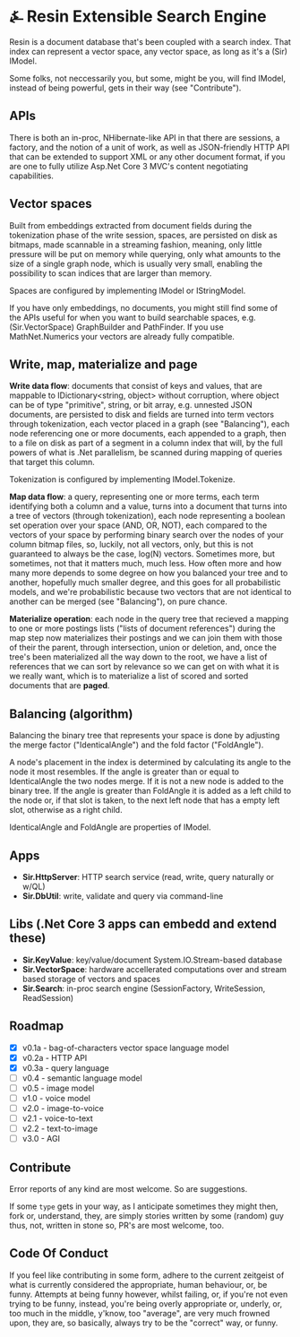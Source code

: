 # &#9084; Resin Extensible Search Engine

Resin is a document database that's been coupled with a search index. That index can represent a vector space, any vector space, as long as it's a (Sir) IModel. 

Some folks, not neccessarily you, but some, might be you, will find IModel, instead of being powerful, gets in their way (see "Contribute").

## APIs

There is both an in-proc, NHibernate-like API in that there are sessions, a factory, and the notion of a unit of work, as well as JSON-friendly HTTP API that can be extended to support XML or any other document format, if you are one to fully utilize Asp.Net Core 3 MVC's content negotiating capabilities.

## Vector spaces

Built from embeddings extracted from document fields during the tokenization phase of the write session, spaces, are
persisted on disk as bitmaps, made scannable in a streaming fashion, meaning, only little pressure will be put on memory while querying, only what amounts to the size of a single graph node, which is usually very small, enabling the possibility to scan indices that are larger than memory. 

Spaces are configured by implementing IModel or IStringModel.

If you have only embeddings, no documents, you might still find some of the APIs useful for when you
want to build searchable spaces, e.g. (Sir.VectorSpace) GraphBuilder and PathFinder. If you use MathNet.Numerics your vectors are already fully compatible. 

## Write, map, materialize and page

__Write data flow__: documents that consist of keys and values, that are mappable to IDictionary<string, object> without corruption, where object can be of type "primitive", string, or bit array, e.g. unnested JSON documents, are persisted to disk and fields are turned into term vectors through tokenization, each vector placed in a graph (see "Balancing"), each node referencing one or more documents, each appended to a graph, then to a file on disk as part of a segment in a column index that will, by the full powers of what is .Net parallelism, be scanned during mapping of queries that target this column.

Tokenization is configured by implementing IModel.Tokenize.

__Map data flow__: a query, representing one or more terms, each term identifying both a column and a value, turns into a document that turns into a tree of vectors (through tokenization), each node representing a boolean set operation over your space (AND, OR, NOT), each compared to the vectors of your space by performing binary search over the nodes of your column bitmap files, so, luckily, not all vectors, only, but this is not guaranteed to always be the case, log(N) vectors. Sometimes more, but sometimes, not that it matters much, much less. How often more and how many more depends to some degree on how you balanced your tree and to another, hopefully much smaller degree, and this goes for all probabilistic models, and we're probabilistic because two vectors that are not identical to another can be merged (see "Balancing"), on pure chance.

__Materialize operation__: each node in the query tree that recieved a mapping to one or more postings lists ("lists of document references") during the map step now materializes their postings and we can join them with those of their the parent, through intersection, union or deletion, and, once the tree's been materialized all the way down to the root, we have a list of references that we can sort by relevance so we can get on with what it is we really want, which is to materialize a list of scored and sorted documents that are __paged__.

## Balancing (algorithm)

Balancing the binary tree that represents your space is done by adjusting the merge factor ("IdenticalAngle") and the fold factor ("FoldAngle"). 

A node's placement in the index is determined by calculating its angle to the node it most resembles. If the angle is greater than or equal to IdenticalAngle the two nodes merge. If it is not a new node is added to the binary tree. If the angle is greater than FoldAngle it is added as a left child to the node or, if that slot is taken, to the next left node that has a empty left slot, otherwise as a right child.

IdenticalAngle and FoldAngle are properties of IModel.

## Apps

- __Sir.HttpServer__: HTTP search service (read, write, query naturally or w/QL)
- __Sir.DbUtil__: write, validate and query via command-line

## Libs (.Net Core 3 apps can embedd and extend these)

- __Sir.KeyValue__: key/value/document System.IO.Stream-based database
- __Sir.VectorSpace__: hardware accellerated computations over and stream based storage of vectors and spaces
- __Sir.Search__: in-proc search engine (SessionFactory, WriteSession, ReadSession)

## Roadmap

- [x] v0.1a - bag-of-characters vector space language model
- [x] v0.2a - HTTP API
- [x] v0.3a - query language
- [ ] v0.4 - semantic language model
- [ ] v0.5 - image model
- [ ] v1.0 - voice model
- [ ] v2.0 - image-to-voice
- [ ] v2.1 - voice-to-text
- [ ] v2.2 - text-to-image
- [ ] v3.0 - AGI

## Contribute

Error reports of any kind are most welcome. So are suggestions.

If some `type` gets in your way, as I anticipate sometimes they might then, fork or, understand, they, are simply stories written by some (random) guy thus, not, written in stone so, PR's are most welcome, too. 

## Code Of Conduct

If you feel like contributing in some form, adhere to the current zeitgeist of what is currently considered the appropriate, human behaviour, or, be funny. Attempts at being funny however, whilst failing, or, if you're not even trying to be funny, instead, you're being overly appropriate or, underly, or, too much in the middle, y'know, too "average", are very much frowned upon, they are, so basically, always try to be the "correct" way, or funny.
